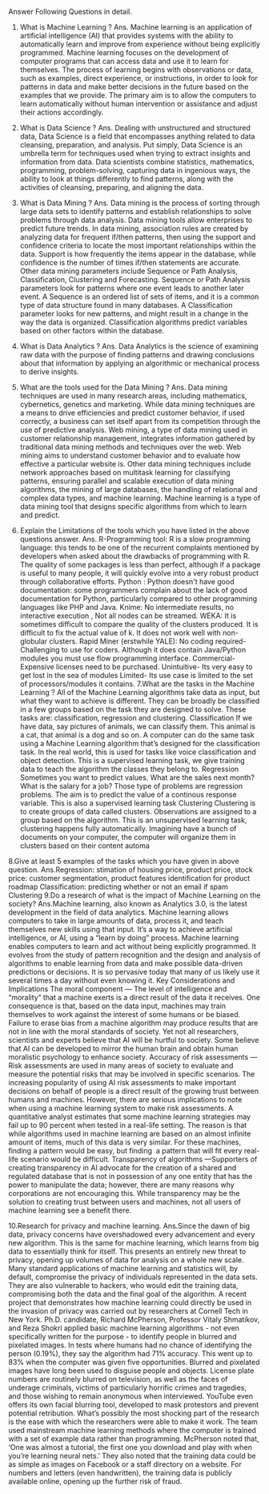 Answer Following Questions in detail.


1. What is Machine Learning ? 
	Ans. Machine learning is an application of artificial intelligence (AI) that provides systems with the ability to automatically learn and improve from experience without being explicitly programmed. Machine learning focuses on the development of computer programs that can access data and use it to learn for themselves.
The process of learning begins with observations or data, such as examples, direct experience, or instructions, in order to look for patterns in data and make better decisions in the future based on the examples that we provide. The primary aim is to allow the computers to learn automatically without human intervention or assistance and adjust their actions accordingly.

2. What is Data Science ? 
	Ans. Dealing with unstructured and structured data, Data Science is a field that encompasses anything related to data cleansing, preparation, and analysis. Put simply, Data Science is an umbrella term for techniques used when trying to extract insights and information from data. Data scientists combine statistics, mathematics, programming, problem-solving, capturing data in ingenious ways, the ability to look at things differently to find patterns, along with the activities of cleansing, preparing, and aligning the data. 

3. What is Data Mining ? 
	Ans. Data mining is the process of sorting through large data sets to identify patterns and establish relationships to solve problems through data analysis. Data mining tools allow enterprises to predict future trends. 
In data mining, association rules are created by analyzing data for frequent if/then patterns, then using the support and confidence criteria to locate the most important relationships within the data. Support is how frequently the items appear in the database, while confidence is the number of times if/then statements are accurate.
Other data mining parameters include Sequence or Path Analysis, Classification, Clustering and Forecasting. Sequence or Path Analysis parameters look for patterns where one event leads to another later event. A Sequence is an ordered list of sets of items, and it is a common type of data structure found in many databases. A Classification parameter looks for new patterns, and might result in a change in the way the data is organized. Classification algorithms predict variables based on other factors within the database.

4. What is Data Analytics ? 
Ans. Data Analytics is the science of examining raw data with the purpose of finding patterns and drawing conclusions about that information by applying an algorithmic or mechanical process to derive insights.


5. What are the tools used for the Data Mining ?
	Ans. Data mining techniques are used in many research areas, including mathematics, cybernetics, genetics and marketing. While data mining techniques are a means to drive efficiencies and predict customer behavior, if used correctly, a business can set itself apart from its competition through the use of predictive analysis.
Web mining, a type of data mining used in customer relationship management, integrates information gathered by traditional data mining methods and techniques over the web. Web mining aims to understand customer behavior and to evaluate how effective a particular website is.
Other data mining techniques include network approaches based on multitask learning for classifying patterns, ensuring parallel and scalable execution of data mining algorithms, the mining of large databases, the handling of relational and complex data types, and machine learning. Machine learning is a type of data mining tool that designs specific algorithms from which to learn and predict.


6. Explain the Limitations of the tools which you have listed in the above questions answer.
Ans.
      R-Programming tool: R is a slow programming language: this tends to be one of the recurrent complaints mentioned by developers when asked about the drawbacks of programming with R. The quality of some packages is less than perfect, although if a package is useful to many people, it will quickly evolve into a very robust product through collaborative efforts. Python : Python doesn't have good documentation: some programmers complain about the lack of good documentation for Python, particularly compared to other programming languages like PHP and Java. Knime: No intermediate results, no interactive execution , Not all nodes can be streamed. WEKA: It is sometimes difficult to compare the quality of the clusters produced. It is difficult to fix the actual value of k. It does not work well with non-globular clusters. Rapid Miner (erstwhile YALE): No coding required-Challenging to use for coders. Although it does contain Java/Python modules you must use flow programming interface. Commercial- Expensive licenses need to be purchased. Unintuitive- Its very easy to get lost in the sea of modules Limited- Its use case is limited to the set of processors/modules it contains. 7.What are the tasks in the Machine Learning ?
All of the Machine Learning algorithms take data as input, but what they want to achieve is different. They can be broadly be classified in a few groups based on the task they are designed to solve. These tasks are: classification, regression and clustering.
Classification If we have data, say pictures of animals, we can classify them. This animal is a cat, that animal is a dog and so on. A computer can do the same task using a Machine Learning algorithm that’s designed for the classification task. In the real world, this is used for tasks like voice classification and object detection. This is a supervised learning task, we give training data to teach the algorithm the classes they belong to.
Regression Sometimes you want to predict values. What are the sales next month? What is the salary for a job? Those type of problems are regression problems. The aim is to predict the value of a continous response variable. This is also a supervised learning task
Clustering Clustering is to create groups of data called clusters. Observations are assigned to a group based on the algorithm. This is an unsupervised learning task, clustering happens fully automatically. Imagining have a bunch of documents on your computer, the computer will organize them in clusters based on their content automa

8.Give at least 5 examples of the tasks which you have given in above question.
Ans.Regression: stimation of housing price, product price, stock price: customer segmentation, product features identification for product roadmap Classification: predicting whether or not an email if spam Clustering
9.Do a research of what is the impact of Machine Learning on the society?
Ans.Machine learning, also known as Analytics 3.0, is the latest development in the field of data analytics. Machine learning allows computers to take in large amounts of data, process it, and teach themselves new skills using that input. It’s a way to achieve artificial intelligence, or AI, using a “learn by doing” process. Machine learning enables computers to learn and act without being explicitly programmed. It evolves from the study of pattern recognition and the design and analysis of algorithms to enable learning from data and make possible data-driven predictions or decisions. It is so pervasive today that many of us likely use it several times a day without even knowing it.
Key Considerations and Implications
The moral component — The level of intelligence and “morality” that a machine exerts is a direct result of the data it receives. One consequence is that, based on the data input, machines may train themselves to work against the interest of some humans or be biased. Failure to erase bias from a machine algorithm may produce results that are not in line with the moral standards of society. Yet not all researchers, scientists and experts believe that AI will be hurtful to society. Some believe that AI can be developed to mirror the human brain and obtain human moralistic psychology to enhance society.
Accuracy of risk assessments — Risk assessments are used in many areas of society to evaluate and measure the potential risks that may be involved in specific scenarios. The increasing popularity of using AI risk assessments to make important decisions on behalf of people is a direct result of the growing trust between humans and machines. However, there are serious implications to note when using a machine learning system to make risk assessments. A quantitative analyst estimates that some machine learning strategies may fail up to 90 percent when tested in a real-life setting. The reason is that while algorithms used in machine learning are based on an almost infinite amount of items, much of this data is very similar. For these machines, finding a pattern would be easy, but finding  a pattern that will fit every real-life scenario would be difficult.
Transparency of algorithms —Supporters of creating transparency in AI advocate for the creation of a shared and regulated database that is not in possession of any one entity that has the power to manipulate the data; however, there are many reasons why corporations are not encouraging this. While transparency may be the solution to creating trust between users and machines, not all users of machine learning see a benefit there.

10.Research for privacy and machine learning.
Ans.Since the dawn of big data, privacy concerns have overshadowed every advancement and every new algorithm. This is the same for machine learning, which learns from big data to essentially think for itself. This presents an entirely new threat to privacy, opening up volumes of data for analysis on a whole new scale. Many standard applications of machine learning and statistics will, by default, compromise the privacy of individuals represented in the data sets. They are also vulnerable to hackers, who would edit the training data, compromising both the data and the final goal of the algorithm. A recent project that demonstrates how machine learning could directly be used in the invasion of privacy was carried out by researchers at Cornell Tech in New York. Ph.D. candidate, Richard McPherson, Professor Vitaly Shmatikov, and Reza Shokri applied basic machine learning algorithms - not even specifically written for the purpose - to identify people in blurred and pixelated images. In tests where humans had no chance of identifying the person (0.19%), they say the algorithm had 71% accuracy. This went up to 83% when the computer was given five opportunities. Blurred and pixelated images have long been used to disguise people and objects. License plate numbers are routinely blurred on television, as well as the faces of underage criminals, victims of particularly horrific crimes and tragedies, and those wishing to remain anonymous when interviewed. YouTube even offers its own facial blurring tool, developed to mask protestors and prevent potential retribution. What’s possibly the most shocking part of the research is the ease with which the researchers were able to make it work. The team used mainstream machine learning methods where the computer is trained with a set of example data rather than programming. McPherson noted that, ‘One was almost a tutorial, the first one you download and play with when you’re learning neural nets.’ They also noted that the training data could be as simple as images on Facebook or a staff directory on a website. For numbers and letters (even handwritten), the training data is publicly available online, opening up the further risk of fraud.
